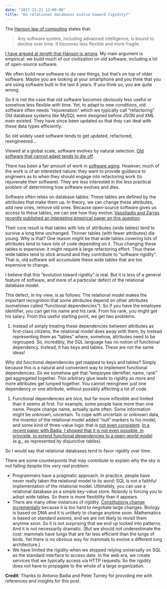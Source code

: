 ```yaml
---
date: "2017-11-21 12:00:00"
title: "Do relational databases evolve toward rigidity?"
---
```




The [Hanson law of computing](/lemire/blog/2015/07/03/would-an-artificial-intelligence-grow-old/) states that:

> Any software system, including advanced intelligence, is bound to decline over time. It becomes less flexible and more fragile.


[I have argued at length that Hanson is wrong](/lemire/blog/2015/07/03/would-an-artificial-intelligence-grow-old/). My main argument is empirical: we build much of our civilization on old software, including a lot of open-source software.

We often build new software to do new things, but that&rsquo;s on top of older software. Maybe you are looking at your smartphone and you think that you are using software built in the last 4 years. If you think so, you are quite wrong.

So it is not the case that old software becomes obviously less useful or somehow less flexible with time. Yet, to adapt to new conditions, old software often needs &ldquo;rejuvenation&rdquo; which we typically call &ldquo;refactoring&rdquo;. Old database systems like MySQL were designed before JSON and XML even existed. They have since been updated so that they can deal with these data types efficiently.

So old widely used software tends to get updated, refactored, reengineered&hellip;

Viewed at a global scale, software evolves by natural selection. [Old software that cannot adapt tends to die off](/lemire/blog/2016/11/23/software-evolves-by-natural-selection/).

There has been a fair amount of work in [software aging](http://wpage.unina.it/roberto.natella/papers/natella_aging_survey_2013.pdf). However, much of the work is of an interested nature: they want to provide guidance to engineers as to when they should engage into refactoring work (to rejuvenate their software). They are less interested in the less practical problem of determining how software evolves and dies.

Software often relies on database tables. These tables are defined by the attributes that make them up. In theory, we can change these attributes, add new ones, remove old ones. Because open-source software gives us access to these tables, we can see how they evolve. [Vassiliadis and Zarras recently published an interesting empirical paper on this question](https://link.springer.com/article/10.1007/s13740-017-0083-x).

Their core result is that tables with lots of attributes (wide tables) tend to survive a long time unchanged. Thinner tables (with fewer attributes) die young. Why is that? One reason might be that wide tables covering lots of attributes tend to have lots of code depending on it. Thus changing these tables is expensive: it might require a large refactoring effort. Thus these wide tables tend to stick around and they contribute to &ldquo;software rigidity&rdquo;. That is, old software will accumulate these wide tables that are too expensive to change.

I believe that this &ldquo;evolution toward rigidity&rdquo; is real. But it is less of a general feature of software, and more of a particular defect of the relational database model.

This defect, in my view, is as follows. The relational model makes the important recognition that some attributes depend on other attributes (sometimes called &ldquo;functional dependencies&rdquo;). So if you have the employee identifier, you can get his name and his rank. From his rank, you might get his salary. From this useful starting point, we get two problems:

1. Instead of simply treating these dependencies between attributes as first-class citizens, the relational model does away with them, by instead representing them as &ldquo;tables&rdquo; where, somehow, attributes need to be regrouped. So, incredibly, the SQL language has no notion of functional dependency. Instead, it has keys and tables. These are not the same ideas!

Why did functional dependencies get mapped to keys and tables? Simply because this is a natural and convenient way to implement functional dependencies. So we somehow get that &ldquo;employee identifier, name, rank&rdquo; get aggregated together. This arbitrary glue leads to rigidity as more and more attributes get lumped together. You cannot reengineer just one dependency or one attribute, without possibly affecting a lot of code.
1. Functional dependencies are nice, but far more inflexible and limited than it seems at first. For example, some people have more than one name. People change name, actually quite often. Some information might be unknown, uncertain. To cope with uncertain or unknown data, the inventor of the relational model added &ldquo;null&rdquo; markers to his model, and some kind of three-value logic that is [not even consistent](/lemire/blog/2013/03/05/do-null-markers-in-sql-cause-harm/). [In a recent paper with Badia, I showed that it is not even possible, in principle, to extend functional dependencies to a open-world model](https://lemire.me/en/publication/arxiv1703.08198/) (e.g., as represented by disjunctive tables).


So I would say that relational databases tend to favor rigidity over time.

There are some counterpoints that may contribute to explain why the sky is not falling despite this very real problem:

- Programmers have a pragmatic approach. In practice, people have never really taken the relational model to its word: SQL is not a faithful implementation of the relational model. Ultimately, you can use a relational database as a simple key-value store. Nobody is forcing you to adopt wide tables. So there is more flexibility than it appears.
- There are many other instances of rigidity. [Constitutions change incrementally](http://www.nature.com/news/what-countries-constitutions-reveal-about-how-societies-evolve-1.23001) because it is too hard to negotiate large changes. Biology is based on DNA and it is unlikely to change anytime soon. Mathematics is based on standard axioms, and we are not likely to revisit them anytime soon. So it is not surprising that we end up locked into patterns. And it is not necessarily dramatic. (But we should not underestimate the cost: mammals have lungs that are far less efficient than the lungs of birds. Yet there is no obvious way for mammals to evolve a different lung architecture.)
- We have limited the rigidity when we stopped relying universally on SQL as the standard interface to access data. In the web era, we create services that we typically access via HTTP requests. So the rigidity does not have to propagate to the whole of a large organization.


__Credit__: Thanks to Antonio Badia and Peter Turney for providing me with references and insights for this post.

